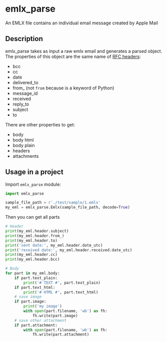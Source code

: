 # emlx_parse
An EMLX file contains an individual email message created by Apple Mail

## Description
emlx_parse takes as input a raw emlx email and generates a parsed object. 
The properties of this object are the same name of 
[RFC headers](https://www.iana.org/assignments/message-headers/message-headers.xhtml):

  - bcc
  - cc
  - date
  - delivered_to
  - from\_ (not `from` because is a keyword of Python)
  - message_id
  - received
  - reply_to
  - subject
  - to
  
 There are other properties to get:
  - body
  - body html
  - body plain
  - headers
  - attachments
  
 ## Usage in a project
Import `emlx_parse` module:
```Python
import emlx_parse

sample_file_path = r'./test/sample/1.emlx'
my_eml = emlx_parse.Emlx(sample_file_path, decode=True)
```

Then you can get all parts
```Python
# Header
print(my_eml.header.subject)
print(my_eml.header.from_)
print(my_eml.header.to)
print('sent date:', my_eml.header.date_utc)
print('received date:', my_eml.header.received.date_utc)
print(my_eml.header.cc)
print(my_eml.header.bcc)

# Body
for part in my_eml.body:
    if part.text_plain:
        print('# TEXT #', part.text_plain)
    if part.text_html:
        print('# HTML #', part.text_html)
    # save image
    if part.image:
        print('my image')
        with open(part.filename, 'wb') as fh:
            fh.write(part.image)
    # save other attachment
    if part.attachment:
        with open(part.filename, 'wb') as fh:
            fh.write(part.attachment)
```
 